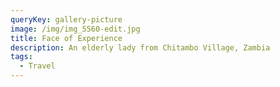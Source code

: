 ```yaml
---
queryKey: gallery-picture
image: /img/img_5560-edit.jpg
title: Face of Experience
description: An elderly lady from Chitambo Village, Zambia
tags:
  - Travel
---
```

